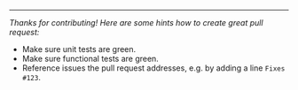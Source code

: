 ---
*Thanks for contributing! Here are some hints how to create great pull request:*

* Make sure unit tests are green.
* Make sure functional tests are green.
* Reference issues the pull request addresses, e.g. by adding a line `Fixes
  #123`.
